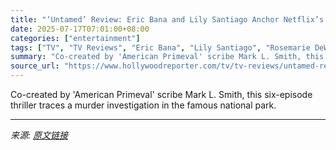 ```yaml
---
title: "‘Untamed’ Review: Eric Bana and Lily Santiago Anchor Netflix’s Intriguing but Rushed Yosemite-Set Mystery"
date: 2025-07-17T07:01:00+08:00
categories: ["entertainment"]
tags: ["TV", "TV Reviews", "Eric Bana", "Lily Santiago", "Rosemarie DeWitt", "Sam Neill", "Untamed"]
summary: "Co-created by 'American Primeval' scribe Mark L. Smith, this six-episode thriller traces a murder investigation in the famous national park."
source_url: "https://www.hollywoodreporter.com/tv/tv-reviews/untamed-review-eric-bana-lily-santiago-netflix-yosemite-1236317823/"
---
```


Co-created by 'American Primeval' scribe Mark L. Smith, this six-episode thriller traces a murder investigation in the famous national park.

---

*来源: [原文链接](https://www.hollywoodreporter.com/tv/tv-reviews/untamed-review-eric-bana-lily-santiago-netflix-yosemite-1236317823/)*

